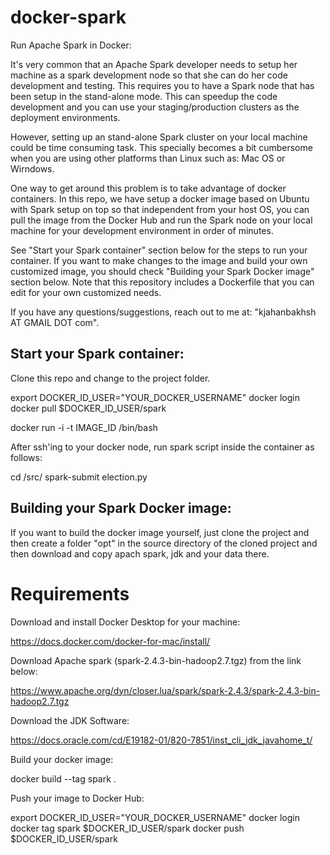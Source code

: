 # docker-spark
Run Apache Spark in Docker:

It's very common that an Apache Spark developer needs to setup her machine as a spark development node so that she can do her code development and testing.  This requires you to have a Spark node that has been setup in the stand-alone mode.  This can speedup the code development and you can use your staging/production clusters as the deployment environments.

However, setting up an stand-alone Spark cluster on your local machine could be time consuming task.  This specially becomes a bit cumbersome when you are using other platforms than Linux such as: Mac OS or Wirndows.  

One way to get around this problem is to take advantage of docker containers.  In this repo, we have setup a docker image based on Ubuntu with Spark setup on top so that independent from your host OS, you can pull the image from the Docker Hub and run the Spark node on your local machine for your development environment in order of minutes.

See "Start your Spark container" section below for the steps to run your container.  If you want to make changes to the image and build your own customized image, you should check "Building your Spark Docker image" section below.  Note that this repository includes a Dockerfile that you can edit for your own customized needs.

If you have any questions/suggestions, reach out to me at: "kjahanbakhsh AT GMAIL DOT com".

## Start your Spark container:
Clone this repo and change to the project folder.

export DOCKER_ID_USER="YOUR_DOCKER_USERNAME"
docker login
docker pull $DOCKER_ID_USER/spark

docker run -i -t IMAGE_ID /bin/bash

After ssh'ing to your docker node, run spark script inside the container as follows:

cd /src/
spark-submit election.py

## Building your Spark Docker image:
If you want to build the docker image yourself, just clone the project and then create a folder "opt" in the source directory of the cloned project and then download and copy apach spark, jdk and your data there.

# Requirements

Download and install Docker Desktop for your machine:

https://docs.docker.com/docker-for-mac/install/

Download Apache spark (spark-2.4.3-bin-hadoop2.7.tgz) from the link below:

https://www.apache.org/dyn/closer.lua/spark/spark-2.4.3/spark-2.4.3-bin-hadoop2.7.tgz

Download the JDK Software: 

https://docs.oracle.com/cd/E19182-01/820-7851/inst_cli_jdk_javahome_t/

Build your docker image:

docker build --tag spark .

Push your image to Docker Hub:

export DOCKER_ID_USER="YOUR_DOCKER_USERNAME"
docker login
docker tag spark $DOCKER_ID_USER/spark
docker push $DOCKER_ID_USER/spark